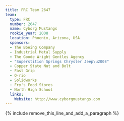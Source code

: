 ```yaml
---
title: FRC Team 2647
team:
  type: FRC
  number: 2647
  name: Cyborg Mustangs
  rookie_year: 2008
  location: Phoenix, Arizona, USA
  sponsors:
  - The Boeing Company
  - Industrial Metal Supply
  - The Goode Wright Gentles Agency
  - "Superstition Springs Chrysler Jeep\u200E"
  - Copper State Nut and Bolt
  - Fast Grip
  - Q-rio
  - Solidworks
  - Fry's Food Stores
  - North High School
  links:
    Website: http://www.cyborgmustangs.com
---
```


{% include remove_this_line_and_add_a_paragraph %}